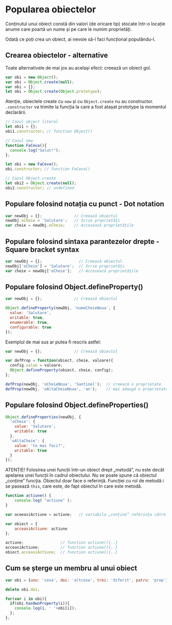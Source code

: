# Popularea obiectelor

Conținutul unui obiect constă din valori (de oricare tip) stocate într-o locație anume care poartă un nume și pe care le numim proprietăți.

Odată ce poți crea un obiect, ai nevoie să-l faci funcțional populându-l.

## Crearea obiectelor - alternative

Toate alternativele de mai jos au același efect: creează un obiect gol.

```js
var obi = new Object();
var obi = Object.create(null);
var obi = {};
let obi = Object.create(Object.prototype);
```

Atenție, obiectele create cu `new` și cu `Object.create` nu au constructor. `.constructor` va trimite la funcția la care a fost atașat prototype la momentul declarării.

```javascript
// Cazul object literal
let obi1 = {};
obi1.constructor; // function Object()

// Cazul new
function FaCeva(){
  console.log("Salut!");
};

let obi = new FaCeva();
obi.constructor; // function FaCeva()

// Cazul Object.create
let obi2 = Object.create(null);
obi2.constructor; // undefined
```


## Populare folosind notația cu punct - Dot notation

```js
var newObj = {};              // Creează obiectul
newObj.oCheie = 'Salutare';   // Scrie proprietăți
var cheie = newObj.oCheie;    // Accesează proprietățile
```

## Populare folosind sintaxa parantezelor drepte - Square bracket syntax

```js
var newObj = {};                // Creează obiectul
newObj['oCheie'] = 'Salutare';  // Scrie proprietăți
var cheie = newObj['oCheie'];   // Accesează proprietățile
```

## Populare folosind Object.defineProperty()

```js
var newObj = {};              // Creează obiectul

Object.defineProperty(newObj, 'numeCheieNoua', {
  value: 'Salutare',
  writable: true,
  enumerable: true,
  configurable: true
});
```

Exemplul de mai sus ar putea fi rescris astfel:

```js
var newObj = {};              // Creează obiectul

var defProp = function(obiect, cheie, valoare){
  config.value = valoare;
  Object.defineProperty(obiect, cheie, config);
};

defProp(newObj, 'oCheieNoua', 'Santinel');  // creează o proprietate
defProp(newObj, 'oAltaCheieNoua', 'an');    // mai adaugă o proprietate

```

## Populare folosind Object.defineProperties()

```js
Object.defineProperties(newObj, {
  'oCheie': {
    value: 'Salutare',
    writable: true
  },
  'oAltaCheie': {
    value: 'Ce mai faci?',
    writable: true
  }
});
```

ATENȚIE!
Folosirea unei funcții într-un obiect drept „metodă”, nu este decât apelarea unei funcții în cadrul obiectului. Nu se poate spune că obiectul „conține” funcția. Obiectul doar face o referință. Funcției cu rol de metodă i se pasează `this`, care este, de fapt obiectul în care este metodă.

```js
function actiune() {
	console.log( "actiune" );
}

var aceeasiActiune = actiune;	// variabila „conține” referința către `actiune`

var obiect = {
	acceasiActiune: actiune
};

actiune;				// function actiune(){..}
acceasiActiune;			// function actiune(){..}
obiect.acceasiActiune;	// function actiune(){..}
```

## Cum se șterge un membru al unui obiect

```js
var obi = {unu: 'ceva', doi: 'altceva', trei: 'diferit', patru: 'prop'};

delete obi.doi;

for(var i in obi){
  if(obi.hasOwnProperty(i)){
    console.log(i, ' '+obi[i]);
  };
};
```
